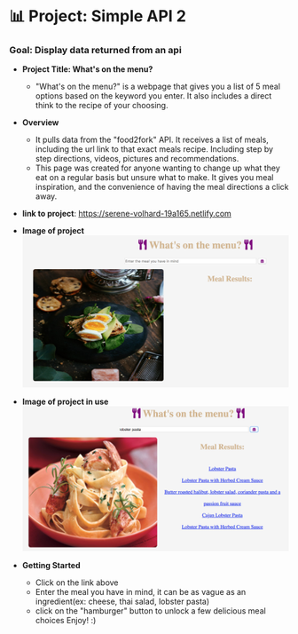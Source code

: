 # 📊 Project: Simple API 2

### Goal: Display data returned from an api

* **Project Title: What's on the menu?**
  - "What's on the menu?" is a webpage that gives you a list of 5 meal options based on the keyword you enter. It also includes a direct think to the recipe of your choosing.


* **Overview**
  - It pulls data from the "food2fork" API. It receives a list of meals, including the url link to that exact meals recipe. Including step by step directions, videos, pictures and recommendations.
  - This page was created for anyone wanting to change up what they eat on a regular basis but unsure what to make. It gives you meal inspiration, and the convenience of having the meal directions a click away.

* **link to project**: https://serene-volhard-19a165.netlify.com

* **Image of project**
![](simple2/whatsOnTheMenu.png)
* **Image of project in use**
![](simple2/whatsOnTheMenu2.png)



* **Getting Started**
  - Click on the link above
  - Enter the meal you have in mind, it can be as vague as an ingredient(ex: cheese, thai salad, lobster pasta)
  - click on the "hamburger" button to unlock a few delicious meal choices Enjoy! :)
